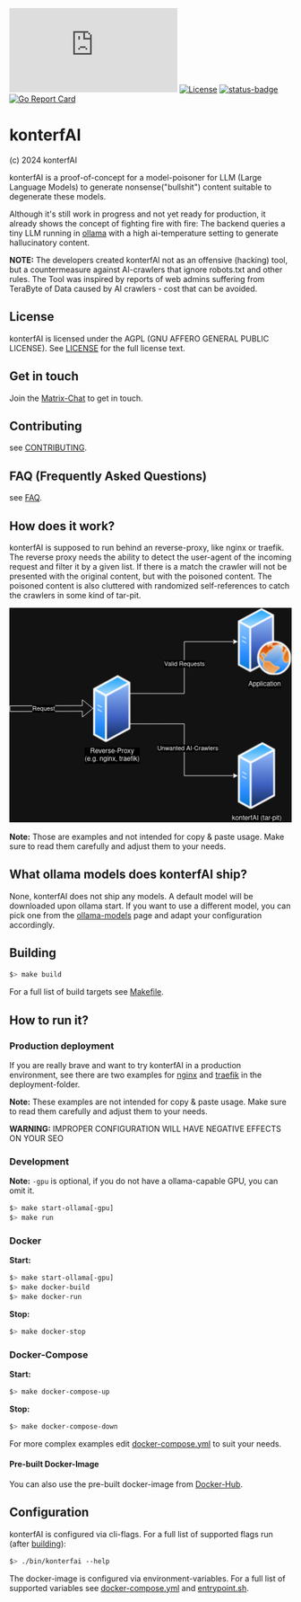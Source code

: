 [![Matrix](https://img.shields.io/matrix/konterfai%3Amatrix.org?logo=matrix)](https://app.element.io/#/room/#konterfai:matrix.org)
[![License](https://img.shields.io/badge/License-AGPL-v3.svg)](LICENSE)
[![status-badge](https://ci.codeberg.org/api/badges/13605/status.svg)](https://ci.codeberg.org/repos/13605)
[![Go Report Card](https://goreportcard.com/badge/codeberg.org/konterfai/konterfai)](https://goreportcard.com/report/codeberg.org/konterfai/konterfai)

# konterfAI

(c) 2024 konterfAI

konterfAI is a proof-of-concept for a model-poisoner for LLM (Large Language Models) to generate nonsense("bullshit") content suitable to degenerate these models.

Although it's still work in progress and not yet ready for production, it already shows the concept of fighting fire with fire: The backend queries a tiny
LLM running in [ollama](https://ollama.com/) with a high ai-temperature setting to generate hallucinatory content.

**NOTE:** The developers created konterfAI not as an offensive (hacking) tool, but a countermeasure against AI-crawlers that ignore robots.txt and other rules. The Tool was inspired by reports of web admins suffering from TeraByte of Data caused by AI crawlers - cost that can be avoided.

## License

konterfAI is licensed under the AGPL (GNU AFFERO GENERAL PUBLIC LICENSE). See [LICENSE](LICENSE) for the full license text.

## Get in touch

Join the [Matrix-Chat](https://app.element.io/#/room/#konterfai:matrix.org) to get in touch.

## Contributing

see [CONTRIBUTING](docs/contributing.md).

## FAQ (Frequently Asked Questions)

see [FAQ](docs/faq.md).

## How does it work?

konterfAI is supposed to run behind an reverse-proxy, like nginx or traefik.
The reverse proxy needs the ability to detect the user-agent of the incoming request and filter it by a given list.
If there is a match the crawler will not be presented with the original content, but with the poisoned content.
The poisoned content is also cluttered with randomized self-references to catch the crawlers in some kind of tar-pit.

![A diagram showing the basic concept of konterfAI](docs/img/how_it_works.png)

**Note:** Those are examples and not intended for copy & paste usage. Make sure to read them carefully and adjust them to your needs.

## What ollama models does konterfAI ship?

None, konterfAI does not ship any models. A default model will be downloaded upon ollama start.
If you want to use a different model, you can pick one from the [ollama-models](https://ollama.com/models) page and
adapt your configuration accordingly.

## Building

```bash
$> make build
```

For a full list of build targets see [Makefile](Makefile).

## How to run it?

### Production deployment

If you are really brave and want to try konterfAI in a production environment, see there are two examples for
[nginx](deployments/nginx) and [traefik](deployments/traefik) in the deployment-folder.

**Note:** These examples are not intended for copy & paste usage.
Make sure to read them carefully and adjust them to your needs.

**WARNING:** IMPROPER CONFIGURATION WILL HAVE NEGATIVE EFFECTS ON YOUR SEO

### Development

**Note:** `-gpu` is optional, if you do not have a ollama-capable GPU, you can omit it.

```bash
$> make start-ollama[-gpu]
$> make run
```

### Docker

**Start:**

```bash
$> make start-ollama[-gpu]
$> make docker-build
$> make docker-run
```

**Stop:**

```bash
$> make docker-stop
```

### Docker-Compose

**Start:**

```bash
$> make docker-compose-up
```

**Stop:**

```bash
$> make docker-compose-down
```

For more complex examples edit [docker-compose.yml](docker-compose-dev.yml) to suit your needs.

#### Pre-built Docker-Image

You can also use the pre-built docker-image from [Docker-Hub](https://hub.docker.com/r/konterfai/konterfai).

## Configuration

konterfAI is configured via cli-flags. For a full list of supported flags run (after [building](#building)):

```bash
$> ./bin/konterfai --help
```

The docker-image is configured via environment-variables.
For a full list of supported variables see [docker-compose.yml](docker-compose-dev.yml) and [entrypoint.sh](entrypoint.sh).

